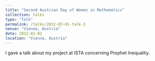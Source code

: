 ```yaml
---
title: "Second Austrian Day of Women in Mathematics"
collection: talks
type: "Talk"
permalink: /talks/2012-03-01-talk-1
venue: "Vienna, Austria"
date: 2022-02-02
location: "Vienna, Austria"
---
```


I gave a talk about my project at ISTA concerning Prophet Inequality.

